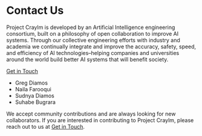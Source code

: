 # Contact Us

Project Craylm is developed by an Artificial Intelligence engineering consortium, built on a philosophy of open collaboration to improve AI systems. Through our collective engineering efforts with industry and academia we continually integrate and improve the accuracy, safety, speed, and efficiency of AI technologies–helping companies and universities around the world build better AI systems that will benefit society.

[Get in Touch](https://forms.gle/tk6LFVrTQDSQp8L69)


* Greg Diamos
* Naila Farooqui
* Sudnya Diamos
* Suhabe Bugrara


We accept community contributions and are always looking for new collaborators. If you are interested in contributing to Project Craylm, please reach out to us at [Get in Touch](https://forms.gle/tk6LFVrTQDSQp8L69).


